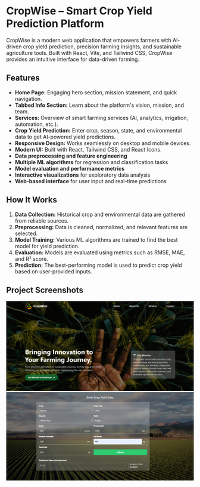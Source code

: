 # CropWise – Smart Crop Yield Prediction Platform

CropWise is a modern web application that empowers farmers with AI-driven crop yield prediction, precision farming insights, and sustainable agriculture tools. Built with React, Vite, and Tailwind CSS, CropWise provides an intuitive interface for data-driven farming.

## Features

- **Home Page:** Engaging hero section, mission statement, and quick navigation.
- **Tabbed Info Section:** Learn about the platform's vision, mission, and team.
- **Services:** Overview of smart farming services (AI, analytics, irrigation, automation, etc.).
- **Crop Yield Prediction:** Enter crop, season, state, and environmental data to get AI-powered yield predictions.
- **Responsive Design:** Works seamlessly on desktop and mobile devices.
- **Modern UI:** Built with React, Tailwind CSS, and React Icons.
- **Data preprocessing and feature engineering**
- **Multiple ML algorithms** for regression and classification tasks
- **Model evaluation and performance metrics**
- **Interactive visualizations** for exploratory data analysis
- **Web-based interface** for user input and real-time predictions

## How It Works

1. **Data Collection:** Historical crop and environmental data are gathered from reliable sources.
2. **Preprocessing:** Data is cleaned, normalized, and relevant features are selected.
3. **Model Training:** Various ML algorithms are trained to find the best model for yield prediction.
4. **Evaluation:** Models are evaluated using metrics such as RMSE, MAE, and R² score.
5. **Prediction:** The best-performing model is used to predict crop yield based on user-provided inputs.

## Project Screenshots

![Home Page](Home-Page.png)
![Prediction Result](Prediction.png)
